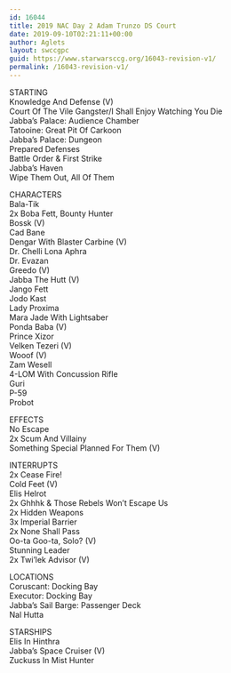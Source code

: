 ```yaml
---
id: 16044
title: 2019 NAC Day 2 Adam Trunzo DS Court
date: 2019-09-10T02:21:11+00:00
author: Aglets
layout: swccgpc
guid: https://www.starwarsccg.org/16043-revision-v1/
permalink: /16043-revision-v1/
---
```

STARTING  
Knowledge And Defense (V)  
Court Of The Vile Gangster/I Shall Enjoy Watching You Die  
Jabba&#8217;s Palace: Audience Chamber  
Tatooine: Great Pit Of Carkoon  
Jabba&#8217;s Palace: Dungeon  
Prepared Defenses  
Battle Order & First Strike  
Jabba&#8217;s Haven  
Wipe Them Out, All Of Them

CHARACTERS  
Bala-Tik  
2x Boba Fett, Bounty Hunter  
Bossk (V)  
Cad Bane  
Dengar With Blaster Carbine (V)  
Dr. Chelli Lona Aphra  
Dr. Evazan  
Greedo (V)  
Jabba The Hutt (V)  
Jango Fett  
Jodo Kast  
Lady Proxima  
Mara Jade With Lightsaber  
Ponda Baba (V)  
Prince Xizor  
Velken Tezeri (V)  
Wooof (V)  
Zam Wesell  
4-LOM With Concussion Rifle  
Guri  
P-59  
Probot

EFFECTS  
No Escape  
2x Scum And Villainy  
Something Special Planned For Them (V)

INTERRUPTS  
2x Cease Fire!  
Cold Feet (V)  
Elis Helrot  
2x Ghhhk & Those Rebels Won&#8217;t Escape Us  
2x Hidden Weapons  
3x Imperial Barrier  
2x None Shall Pass  
Oo-ta Goo-ta, Solo? (V)  
Stunning Leader  
2x Twi&#8217;lek Advisor (V)

LOCATIONS  
Coruscant: Docking Bay  
Executor: Docking Bay  
Jabba&#8217;s Sail Barge: Passenger Deck  
Nal Hutta

STARSHIPS  
Elis In Hinthra  
Jabba&#8217;s Space Cruiser (V)  
Zuckuss In Mist Hunter